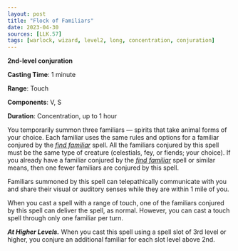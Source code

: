 ```yaml
---
layout: post
title: "Flock of Familiars"
date: 2023-04-30
sources: [LLK.57]
tags: [warlock, wizard, level2, long, concentration, conjuration]
---
```


**2nd-level conjuration**

**Casting Time**: 1 minute

**Range**: Touch

**Components**: V, S

**Duration**: Concentration, up to 1 hour

You temporarily summon three familiars — spirits that take animal forms of your choice. Each familiar uses the same rules and options for a familiar conjured by the *[find familiar](find-familiar)* spell. All the familiars conjured by this spell must be the same type of creature (celestials, fey, or fiends; your choice). If you already have a familiar conjured by the *[find familiar](find-familiar)* spell or similar means, then one fewer familiars are conjured by this spell.

Familiars summoned by this spell can telepathically communicate with you and share their visual or auditory senses while they are within 1 mile of you.

When you cast a spell with a range of touch, one of the familiars conjured by this spell can deliver the spell, as normal. However, you can cast a touch spell through only one familiar per turn.

***At Higher Levels.*** When you cast this spell using a spell slot of 3rd level or higher, you conjure an additional familiar for each slot level above 2nd.
